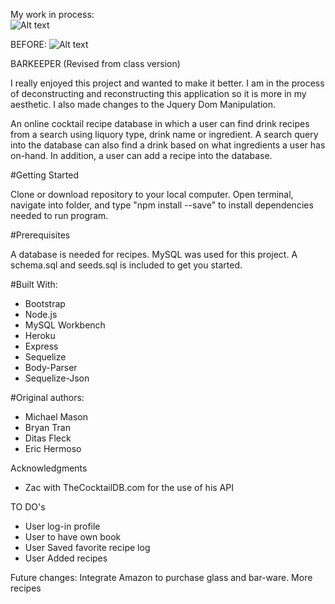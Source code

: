 
My work in process:  
![Alt text](https://s1.postimg.org/8stk7uqpyn/The_Bar_Keeper.png)

BEFORE:
![Alt text](https://s1.postimg.org/8q0r0b7i1r/before.png)

BARKEEPER (Revised from class version)

I really enjoyed this project and wanted to make it better.  I am in the process of deconstructing and reconstructing this application so it is more in my aesthetic.  I also made changes to the Jquery Dom Manipulation.



An online cocktail recipe database in which a user can find drink recipes from a search using liquory type, drink name or ingredient.
A search query into the database can also find a drink based on what ingredients a user has on-hand.  In addition, a user can add a recipe into the database.

#Getting Started

Clone or download repository to your local computer.  Open terminal, navigate into folder, and type  "npm install --save" to install dependencies needed to run program.

#Prerequisites

A database is needed for recipes.  MySQL was used for this project.
A schema.sql and seeds.sql is included to get you started.


#Built With:

- Bootstrap
- Node.js
- MySQL Workbench
- Heroku
- Express
- Sequelize
- Body-Parser
- Sequelize-Json

#Original authors:
- Michael Mason
- Bryan Tran
- Ditas Fleck  
- Eric Hermoso


Acknowledgments
- Zac with TheCocktailDB.com for the use of his API


TO DO's
- User log-in profile
- User to have own book
- User Saved favorite recipe log
- User Added recipes

Future changes:
Integrate Amazon to purchase glass and bar-ware.
More recipes


